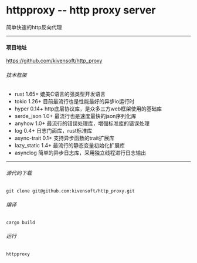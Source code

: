 # httpproxy -- http proxy server
简单快速的http反向代理

---
#### 项目地址
<https://github.com/kivensoft/http_proxy>

###### 技术框架
- rust 1.65+ 媲美C语言的强类型开发语言
- tokio 1.26+ 目前最流行也是性能最好的异步io运行时
- hyper 0.14+ http底层协议库，是众多三方web框架使用的基础库
- serde_json 1.0+ 最流行也是速度最快的json序列化库
- anyhow 1.0+ 最流行的错误处理库，增强标准库的错误处理
- log 0.4+ 日志门面库，rust标准库
- async-trait 0.1+ 支持异步函数的trait扩展库
- lazy_static 1.4+ 最流行的静态变量初始化扩展库
- asynclog 简单的异步日志库，采用独立线程进行日志输出

---
###### 源代码下载
`git clone git@github.com:kivensoft/http_proxy.git`
###### 编译
`cargo build`
###### 运行
`httpproxy`
